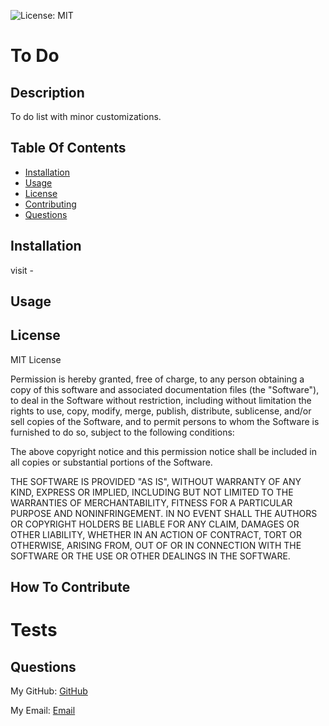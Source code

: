 ![License: MIT](https://img.shields.io/badge/License-MIT-yellow.svg)

# To Do 

 ## Description

 To do list with minor customizations.

 ## Table Of Contents

 - [Installation](#installation)
 - [Usage](#usage)
 - [License](#license)
 - [Contributing](#contributing)
 - [Questions](#questions)

 ## Installation

 visit -

 ## Usage

 

  ## License

  MIT License

  Permission is hereby granted, free of charge, to any person obtaining a 
  copy of this software and associated documentation files (the "Software"), to 
  deal in the Software without restriction, including without limitation the 
  rights to use, copy, modify, merge, publish, distribute, sublicense, and/or 
  sell copies of the Software, and to permit persons to whom the Software is
  furnished to do so, subject to the following conditions:

  The above copyright notice and this permission notice shall be included in all
  copies or substantial portions of the Software.

  THE SOFTWARE IS PROVIDED "AS IS", WITHOUT WARRANTY OF ANY KIND, EXPRESS OR
  IMPLIED, INCLUDING BUT NOT LIMITED TO THE WARRANTIES OF MERCHANTABILITY,
  FITNESS FOR A PARTICULAR PURPOSE AND NONINFRINGEMENT. IN NO EVENT SHALL THE
  AUTHORS OR COPYRIGHT HOLDERS BE LIABLE FOR ANY CLAIM, DAMAGES OR OTHER
  LIABILITY, WHETHER IN AN ACTION OF CONTRACT, TORT OR OTHERWISE, ARISING FROM,
  OUT OF OR IN CONNECTION WITH THE SOFTWARE OR THE USE OR OTHER DEALINGS IN THE
  SOFTWARE.

 ## How To Contribute

 

 # Tests

 

 ## Questions

 My GitHub: [GitHub](https://github.com/samanthagard13)
 
 My Email: [Email](samantha.gard13@gmail.com)